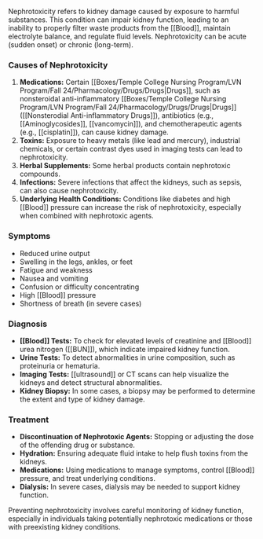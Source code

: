 Nephrotoxicity refers to kidney damage caused by exposure to harmful substances. This condition can impair kidney function, leading to an inability to properly filter waste products from the [[Blood]], maintain electrolyte balance, and regulate fluid levels. Nephrotoxicity can be acute (sudden onset) or chronic (long-term).

### Causes of Nephrotoxicity
1. **Medications:** Certain [[Boxes/Temple College Nursing Program/LVN Program/Fall 24/Pharmacology/Drugs/Drugs|Drugs]], such as nonsteroidal anti-inflammatory [[Boxes/Temple College Nursing Program/LVN Program/Fall 24/Pharmacology/Drugs/Drugs|Drugs]] ([[Nonsterodial Anti-inflammatory Drugs]]), antibiotics (e.g., [[Aminoglycosides]], [[vancomycin]]), and chemotherapeutic agents (e.g., [[cisplatin]]), can cause kidney damage.
2. **Toxins:** Exposure to heavy metals (like lead and mercury), industrial chemicals, or certain contrast dyes used in imaging tests can lead to nephrotoxicity.
3. **Herbal Supplements:** Some herbal products contain nephrotoxic compounds.
4. **Infections:** Severe infections that affect the kidneys, such as sepsis, can also cause nephrotoxicity.
5. **Underlying Health Conditions:** Conditions like diabetes and high [[Blood]] pressure can increase the risk of nephrotoxicity, especially when combined with nephrotoxic agents.

### Symptoms
- Reduced urine output
- Swelling in the legs, ankles, or feet
- Fatigue and weakness
- Nausea and vomiting
- Confusion or difficulty concentrating
- High [[Blood]] pressure
- Shortness of breath (in severe cases)

### Diagnosis
- **[[Blood]] Tests:** To check for elevated levels of creatinine and [[Blood]] urea nitrogen ([[BUN]]), which indicate impaired kidney function.
- **Urine Tests:** To detect abnormalities in urine composition, such as proteinuria or hematuria.
- **Imaging Tests:** [[ultrasound]] or CT scans can help visualize the kidneys and detect structural abnormalities.
- **Kidney Biopsy:** In some cases, a biopsy may be performed to determine the extent and type of kidney damage.

### Treatment
- **Discontinuation of Nephrotoxic Agents:** Stopping or adjusting the dose of the offending drug or substance.
- **Hydration:** Ensuring adequate fluid intake to help flush toxins from the kidneys.
- **Medications:** Using medications to manage symptoms, control [[Blood]] pressure, and treat underlying conditions.
- **Dialysis:** In severe cases, dialysis may be needed to support kidney function.

Preventing nephrotoxicity involves careful monitoring of kidney function, especially in individuals taking potentially nephrotoxic medications or those with preexisting kidney conditions.